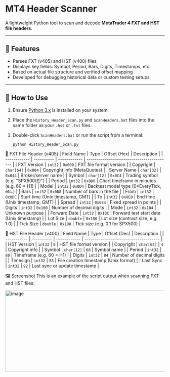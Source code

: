 # MT4 Header Scanner

A lightweight Python tool to scan and decode **MetaTrader 4 FXT and HST file headers**.

---

## 🔧 Features

- Parses FXT (v405) and HST (v400) files  
- Displays key fields: Symbol, Period, Bars, Digits, Timestamps, etc.  
- Based on actual file structure and verified offset mapping  
- Developed for debugging historical data or custom testing setups

---

## 🚀 How to Use

1. Ensure [Python 3.x](https://www.python.org/downloads/) is installed on your system.
2. Place the `History_Header_Scan.py` and `ScanHeaders.bat` files into the same folder as your `.hst` or `.fxt` files.
3. Double-click `ScanHeaders.bat` or run the script from a terminal:

   ```bash
   python History_Header_Scan.py
   

📁 FXT File Header (v405)
| Field Name   | Type       | Offset (Hex) | Description                               |
| ------------ | ---------- | ------------ | ----------------------------------------- |
| FXT Version  | `int32`    | `0x000`      | FXT file format version                   |
| Copyright    | `char[64]` | `0x004`      | Copyright info (MetaQuotes)               |
| Server Name  | `char[32]` | `0x044`      | Broker/server name                        |
| Symbol       | `char[12]` | `0x0C4`      | Trading symbol (e.g. "SPX500(£)")         |
| Period       | `int32`    | `0x0D0`      | Chart timeframe in minutes (e.g. 60 = H1) |
| Model        | `int32`    | `0x0D4`      | Backtest model type (0=EveryTick, etc.)   |
| Bars         | `int32`    | `0x0D8`      | Number of bars in the file                |
| From         | `int32`    | `0x0DC`      | Start time (Unix timestamp, GMT)          |
| To           | `int32`    | `0x0E0`      | End time (Unix timestamp, GMT)            |
| Spread       | `int32`    | `0x0E4`      | Fixed spread in points                    |
| Digits       | `int32`    | `0x100`      | Number of decimal digits                  |
| Mode         | `int32`    | `0x104`      | Unknown purpose                           |
| Forward Date | `int32`    | `0x10C`      | Forward test start date (Unix timestamp)  |
| Lot Size     | `double`   | `0x180`      | Lot size (contract size, e.g. 1.0)        |
| Tick Size    | `double`   | `0x188`      | Tick size (e.g. 0.1 for SPX500)           |

📁 HST File Header (v400)
| Field Name  | Type       | Offset (Dec) | Description                           |
| ----------- | ---------- | ------------ | ------------------------------------- |
| HST Version | `int32`    | `0`          | HST file format version               |
| Copyright   | `char[64]` | `4`          | Copyright info                        |
| Symbol      | `char[12]` | `68`         | Symbol name                           |
| Period      | `int32`    | `80`         | Timeframe (e.g. 60 = H1)              |
| Digits      | `int32`    | `84`         | Number of decimal digits              |
| Timesign    | `int32`    | `88`         | File creation timestamp (Unix format) |
| Last Sync   | `int32`    | `92`         | Last sync or update timestamp         |

🖼️ Screenshot
This is an example of the script output when scanning FXT and HST files:

<img width="507" height="258" alt="image" src="https://github.com/user-attachments/assets/28604ff6-9451-4199-b325-a7beeb170b65" />


